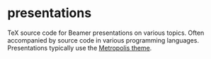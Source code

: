 # presentations

TeX source code for Beamer presentations on various topics. Often accompanied by source code in various programming languages. Presentations typically use the [Metropolis theme](https://github.com/matze/mtheme).

